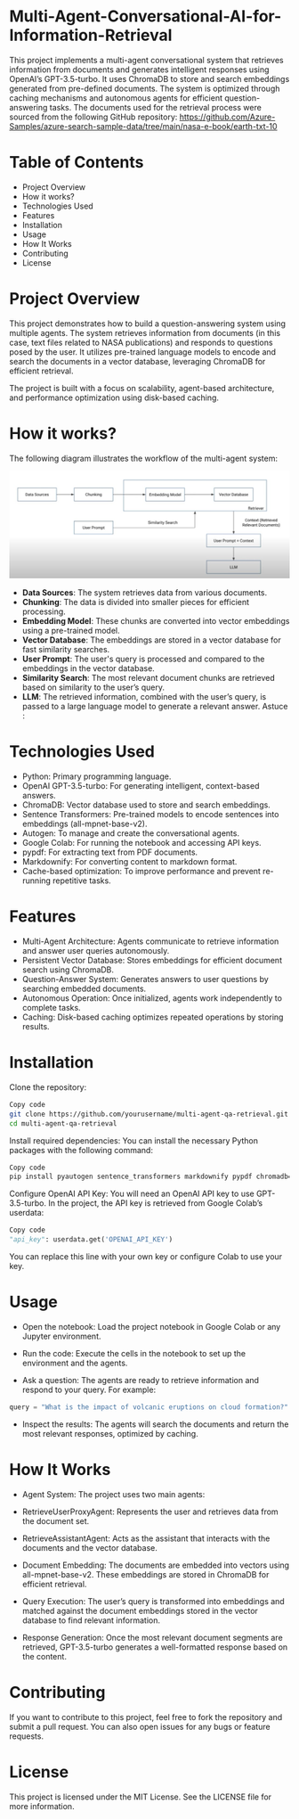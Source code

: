 # Multi-Agent-Conversational-AI-for-Information-Retrieval
This project implements a multi-agent conversational system that retrieves information from documents and generates intelligent responses using OpenAI’s GPT-3.5-turbo. It uses ChromaDB to store and search embeddings generated from pre-defined documents. The system is optimized through caching mechanisms and autonomous agents for efficient question-answering tasks.
The documents used for the retrieval process were sourced from the following GitHub repository:
https://github.com/Azure-Samples/azure-search-sample-data/tree/main/nasa-e-book/earth-txt-10

# Table of Contents
-  Project Overview
-  How it works?
-  Technologies Used
-  Features
-  Installation
-  Usage
-  How It Works
-  Contributing
-  License

# Project Overview
This project demonstrates how to build a question-answering system using multiple agents. The system retrieves information from documents (in this case, text files related to NASA publications) and responds to questions posed by the user. It utilizes pre-trained language models to encode and search the documents in a vector database, leveraging ChromaDB for efficient retrieval.

The project is built with a focus on scalability, agent-based architecture, and performance optimization using disk-based caching.

# How it works?
The following diagram illustrates the workflow of the multi-agent system:

![Workflow Diagram](https://github.com/Gastunechi/Multi-Agent-Conversational-AI-for-Information-Retrieval/blob/main/workflow.jpg)

- **Data Sources**: The system retrieves data from various documents.
- **Chunking**: The data is divided into smaller pieces for efficient processing.
- **Embedding Model**: These chunks are converted into vector embeddings using a pre-trained model.
- **Vector Database**: The embeddings are stored in a vector database for fast similarity searches.
- **User Prompt**: The user's query is processed and compared to the embeddings in the vector database.
- **Similarity Search**: The most relevant document chunks are retrieved based on similarity to the user’s query.
- **LLM**: The retrieved information, combined with the user’s query, is passed to a large language model to generate a relevant answer.
Astuce :



# Technologies Used
-  Python: Primary programming language.
-  OpenAI GPT-3.5-turbo: For generating intelligent, context-based answers.
-  ChromaDB: Vector database used to store and search embeddings.
-  Sentence Transformers: Pre-trained models to encode sentences into embeddings (all-mpnet-base-v2).
-  Autogen: To manage and create the conversational agents.
-  Google Colab: For running the notebook and accessing API keys.
-  pypdf: For extracting text from PDF documents.
-  Markdownify: For converting content to markdown format.
-  Cache-based optimization: To improve performance and prevent re-running repetitive tasks.

# Features
-  Multi-Agent Architecture: Agents communicate to retrieve information and answer user queries autonomously.
-  Persistent Vector Database: Stores embeddings for efficient document search using ChromaDB.
-  Question-Answer System: Generates answers to user questions by searching embedded documents.
-  Autonomous Operation: Once initialized, agents work independently to complete tasks.
-  Caching: Disk-based caching optimizes repeated operations by storing results.

# Installation
Clone the repository:

```bash
Copy code
git clone https://github.com/yourusername/multi-agent-qa-retrieval.git
cd multi-agent-qa-retrieval
```

Install required dependencies: You can install the necessary Python packages with the following command:
```bash
Copy code
pip install pyautogen sentence_transformers markdownify pypdf chromadb==0.5.0
```

Configure OpenAI API Key: You will need an OpenAI API key to use GPT-3.5-turbo. In the project, the API key is retrieved from Google Colab’s userdata:

```python
Copy code
"api_key": userdata.get('OPENAI_API_KEY')
```

You can replace this line with your own key or configure Colab to use your key.

# Usage
-  Open the notebook: Load the project notebook in Google Colab or any Jupyter environment.

-  Run the code: Execute the cells in the notebook to set up the environment and the agents.

-  Ask a question: The agents are ready to retrieve information and respond to your query. For example:

```python
query = "What is the impact of volcanic eruptions on cloud formation?"
```

-  Inspect the results: The agents will search the documents and return the most relevant responses, optimized by caching.

# How It Works
-  Agent System: The project uses two main agents:

  - RetrieveUserProxyAgent: Represents the user and retrieves data from the document set.
  -  RetrieveAssistantAgent: Acts as the assistant that interacts with the documents and the vector database.
-  Document Embedding: The documents are embedded into vectors using all-mpnet-base-v2. These embeddings are stored in ChromaDB for efficient retrieval.

-  Query Execution: The user’s query is transformed into embeddings and matched against the document embeddings stored in the vector database to find relevant information.

-  Response Generation: Once the most relevant document segments are retrieved, GPT-3.5-turbo generates a well-formatted response based on the content.



# Contributing
If you want to contribute to this project, feel free to fork the repository and submit a pull request. You can also open issues for any bugs or feature requests.

# License
This project is licensed under the MIT License. See the LICENSE file for more information.
